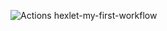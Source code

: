 ![Actions](https://github.com/Vladimir-SVI/hexlet-my-first-workflow/actions/workflows/hello-world.yml/badge.svg)
hexlet-my-first-workflow
